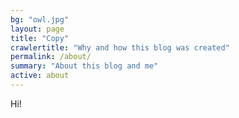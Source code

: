 ```yaml
---
bg: "owl.jpg"
layout: page
title: "Copy"
crawlertitle: "Why and how this blog was created"
permalink: /about/
summary: "About this blog and me"
active: about
---
```


<p style="text-align: justify;">Hi!</p>